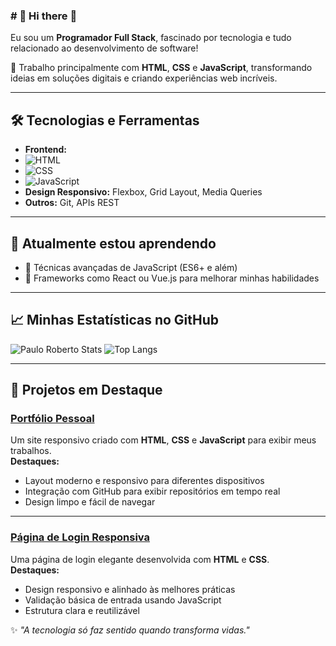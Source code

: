 ### # 👋 Hi there 🙂  
Eu sou um **Programador Full Stack**, fascinado por tecnologia e tudo relacionado ao desenvolvimento de software!  

🚀 Trabalho principalmente com **HTML**, **CSS** e **JavaScript**, transformando ideias em soluções digitais e criando experiências web incríveis.  

---

## 🛠️ Tecnologias e Ferramentas
- **Frontend:**
- ![HTML](https://img.shields.io/badge/HTML-E34F26?style=for-the-badge&logo=html5&logoColor=white)
- ![CSS](https://img.shields.io/badge/CSS-1572B6?style=for-the-badge&logo=css3&logoColor=white)
- ![JavaScript](https://img.shields.io/badge/JavaScript-F7DF1E?style=for-the-badge&logo=javascript&logoColor=black)  
- **Design Responsivo:** Flexbox, Grid Layout, Media Queries  
- **Outros:** Git, APIs REST  

---

## 🌱 Atualmente estou aprendendo
- 📖 Técnicas avançadas de JavaScript (ES6+ e além)  
- 🌟 Frameworks como React ou Vue.js para melhorar minhas habilidades  

---

## 📈 Minhas Estatísticas no GitHub  
![Paulo Roberto Stats](https://github-readme-stats.vercel.app/api?username=PauloR063&show_icons=true&theme=radical)
![Top Langs](https://github-readme-stats.vercel.app/api/top-langs/?username=PauloR063&layout=compact&theme=radical)

---

## 🌟 Projetos em Destaque

### [**Portfólio Pessoal**](https://github.com/SEU_USUARIO/portfolio)
Um site responsivo criado com **HTML**, **CSS** e **JavaScript** para exibir meus trabalhos.  
**Destaques:**  
- Layout moderno e responsivo para diferentes dispositivos  
- Integração com GitHub para exibir repositórios em tempo real  
- Design limpo e fácil de navegar  

---

### [**Página de Login Responsiva**](https://github.com/PauloR063/Projetos)
Uma página de login elegante desenvolvida com **HTML** e **CSS**.  
**Destaques:**  
- Design responsivo e alinhado às melhores práticas  
- Validação básica de entrada usando JavaScript  
- Estrutura clara e reutilizável  




✨ *"A tecnologia só faz sentido quando transforma vidas."*  


